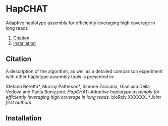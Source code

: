 # HapCHAT

Adaptive haplotype assembly for efficiently leveraging high coverage
in long reads

1. [Citation](#cite)
2. [Installation](#install)

## <a name="cite"></a> Citation ##

A description of the algorithm, as well as a detailed comparison
experiment with other haplotype assembly tools is presented in:

Stefano Beretta*, Murray Patterson*, Simone Zaccaria, Gianluca Della
Vedova and Paola Bonizzoni.  _HapCHAT: Adaptive haplotype assembly for
efficiently leveraging high coverage in long reads_.  bioRxiv XXXXXX.
*_Joint first authors_

## <a name="install"></a> Installation ##
